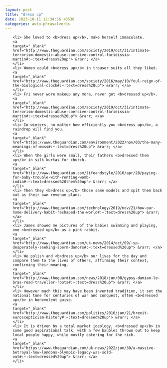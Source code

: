 ```yaml
---
layout: post
title: "dress up"
date: 2023-10-11 12:34:56 +0530
categories: auto-phrasalverbs
---
```

<ol>

    <li> She loved to <b>dress up</b>, make herself immaculate.
    <a 
    target="_blank" 
    href="http://www.theguardian.com/society/2019/oct/31/intimate-terrorism-domestic-abuse-coercive-control-farieissia-martin#:~:text=dress%20up"> &rarr; </a>
    </li>
    <li> Women could <b>dress up</b> in trouser suits all they liked.
    <a 
    target="_blank" 
    href="http://www.theguardian.com/society/2016/may/10/foul-reign-of-the-biological-clock#:~:text=dress%20up"> &rarr; </a>
    </li>
    <li> Fri never wore makeup any more, never got <b>dressed up</b>.
    <a 
    target="_blank" 
    href="http://www.theguardian.com/society/2019/oct/31/intimate-terrorism-domestic-abuse-coercive-control-farieissia-martin#:~:text=dressed%20up"> &rarr; </a>
    </li>
    <li> In winters, no matter how efficiently you <b>dress up</b>, a raindrop will find you.
    <a 
    target="_blank" 
    href="https://www.theguardian.com/environment/2022/nov/03/the-many-meanings-of-moss#:~:text=dress%20up"> &rarr; </a>
    </li>
    <li> When the girls were small, their fathers <b>dressed them up</b> in silk kurtas for church.
    <a 
    target="_blank" 
    href="http://www.theguardian.com/lifeandstyle/2016/apr/28/paying-for-baby-trouble-with-renting-womb-india#:~:text=dressed%20them%20up"> &rarr; </a>
    </li>
    <li> Then they <b>dress up</b> those same models and spit them back out as their own revenue plans.
    <a 
    target="_blank" 
    href="http://www.theguardian.com/technology/2019/nov/21/how-our-home-delivery-habit-reshaped-the-world#:~:text=dress%20up"> &rarr; </a>
    </li>
    <li> James showed me pictures of the babies swimming and playing, one <b>dressed up</b> as a pink rabbit.
    <a 
    target="_blank" 
    href="http://www.theguardian.com/uk-news/2014/oct/09/-sp-desperately-seeking-sperm-donors#:~:text=dressed%20up"> &rarr; </a>
    </li>
    <li> We polish and <b>dress up</b> our lives for the day and compare them to the lives of others, affirming their context, confirming their meaning.
    <a 
    target="_blank" 
    href="http://www.theguardian.com/news/2018/jun/08/gypsy-damian-le-bras-road-traveller-roots#:~:text=dress%20up"> &rarr; </a>
    </li>
    <li> However much this may have been invented tradition, it set the national tone for centuries of war and conquest, often <b>dressed up</b> in benevolent guise.
    <a 
    target="_blank" 
    href="http://www.theguardian.com/politics/2016/jun/21/brexit-euroscepticism-history#:~:text=dressed%20up"> &rarr; </a>
    </li>
    <li> It is driven by a total market ideology, <b>dressed up</b> in some good aspirational talk, with a few baubles thrown out to keep local people happy, while mostly catering for the rich.
    <a 
    target="_blank" 
    href="https://www.theguardian.com/uk-news/2022/jun/30/a-massive-betrayal-how-londons-olympic-legacy-was-sold-out#:~:text=dressed%20up"> &rarr; </a>
    </li>